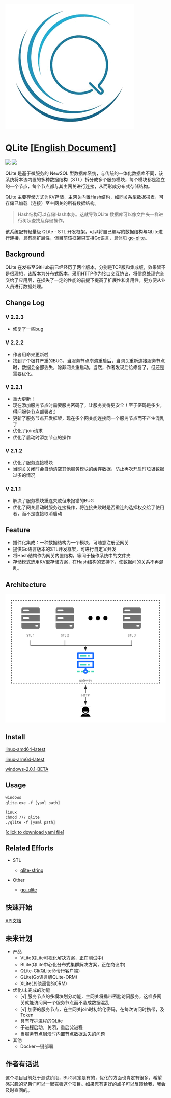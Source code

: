 ![](./qlite.png)
# QLite [[English Document](./README_EN.md)]

![](https://img.shields.io/badge/go-V1.14.3-brightgreen.svg)
![](https://img.shields.io/badge/release-v2.2.3-blue.svg)

QLite 是基于微服务的 NewSQL 型数据库系统，与传统的一体化数据库不同，该系统将本该内置的多种数据结构（STL）拆分成多个服务模块，每个模块都是独立的一个节点，每个节点都与其主网关进行连接，从而形成分布式存储结构。

QLite 主要存储方式为KV存储，主网关内置Hash结构，如同关系型数据报表，可存储已加载（连接）至主网关的所有数据结构。
> Hash结构可以存储Hash本身。这就导致QLite 数据库可以像文件夹一样进行树状查找及存储操作。

该系统配有轻量级 QLite - STL 开发框架，可以将自己编写的数据结构与QLite进行连接，具有高扩展性，但目前该框架只支持Go语言，具体见 [go-qlite](https://www.github.com/culion-bear/go-qlite)。

## Background

QLite 在发布至GitHub前已经经历了两个版本，分别是TCP版和集成版，效果皆不是很理想，该版本为分布式版本，采用HTTP作为接口交互协议，将信息处理完全交给了应用层，在损失了一定的性能的前提下提高了扩展性和复用性，更方便从业人员进行数据处理。

## Change Log

### V 2.2.3
- 修复了一些bug

### V 2.2.2
- 作者用命来更新啦
- 找到了个极其严重的BUG，当服务节点崩溃重启后，当网关重新连接服务节点时，数据会全部丢失，除非网关重启动。当然，作者发现后给修复了，但还是需要优化。

### V 2.2.1
- 重大更新！
- 现在添加服务节点时需要服务密码了，让服务变得更安全！至于密码是多少，得问服务节点部署者:)
- 更新了服务节点开发框架，现在多个网关能连接同一个服务节点而不产生混乱了
- 优化了join请求
- 优化了启动时添加节点的操作

### V 2.1.2
- 优化了服务连接模块
- 当网关关闭时会自动清空其他服务模块的缓存数据，防止再次开启时垃圾数据过多的情况

### V 2.1.1
- 解决了服务模块重连失败但未报错的BUG
- 优化了网关启动时服务连接操作，将连接失败时是否重连的选择权交给了使用者，而不是直接取消启动

## Feature

- 插件化集成：一种数据结构为一个模块，可随意注册至网关
- 提供Go语言版本的STL开发框架，可进行自定义开发
- 将Hash结构作为网关内置结构，等同于操作系统中的文件夹
- 存储模式选用KV型存储方案，在Hash结构的支持下，使数据间的关系不再混乱。

## Architecture

![](./architecture.png)

## Install

[linux-amd64-latest](https://github.com/culion-bear/qlite/releases/download/v2.2.3/qlite-linux-amd64)

[linux-arm64-latest](https://github.com/culion-bear/qlite/releases/download/v2.2.3/qlite-linux-arm64)

[windows-2.0.1-BETA](https://github.com/culion-bear/qlite/releases/download/v2.0.1-beta/qlite-windows.exe)

## Usage

```shell script
windows
qlite.exe -f [yaml path]
```

```shell script
linux
chmod 777 qlite
./qlite -f [yaml path]
```

[[click to download yaml file](./qlite.yaml)]

## Related Efforts

- STL
    - [qlite-string](https://github.com/culion-bear/qlite-stl-string)

- Other
    - [go-qlite](https://github.com/culion-bear/go-qlite)

## 快速开始

[API文档](./doc/api.md)

## 未来计划

- 产品
    - VLite(QLite可视化解决方案，正在测试中)
    - BLite(QLite中心化分布式集群解决方案，正在商议中)
    - QLite-Cli(QLite命令行客户端)
    - GLite(Go语言版QLite-ORM)
    - XLite(其他语言的ORM)
- 优化/未完成的功能
    - [√] 服务节点的多模块划分功能，主网关将携带密匙访问服务，这样多网关就能访问同一个服务节点而不造成数据混乱
    - [√] 加密的服务节点，在主网关join时初始化密码，在每次访问时携带，及Token
    - 具有守护进程的QLite
    - 子进程启动，关闭，重启父进程
    - 当服务节点崩溃时内置节点数据丢失的问题
- 其他
    - Docker一键部署

## 作者有话说

这个项目目前处于测试阶段，BUG肯定是有的，优化的方面也肯定有很多，希望感兴趣的兄弟们可以一起完善这个项目。如果您有更好的点子可以反馈给我，我会及时查阅的。